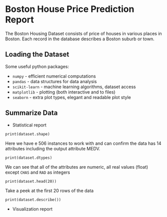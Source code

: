 # Boston House Price Prediction Report
The Boston Housing Dataset consists of price of houses in various places in Boston. Each record in the database describes a Boston suburb or town.

## Loading the Dataset
Some useful python packages:
  - ```numpy``` - efficient numerical computations
  - ```pandas``` - data structures for data analysis
  - ```scikit-learn``` - machine learning algorithms, dataset access
  - ```matplotlib``` - plotting (both interactive and to files)
  - ```seaborn``` - extra plot types, elegant and readable plot style
  
## Summarize Data
  - Statistical report
  ```
  print(dataset.shape)
  ```
  Here we have e 506 instances to work with and can confirm the data has 14 attributes including the output attribute MEDV.
  ```
  print(dataset.dtypes)
  ```
  We can see that all of the attributes are numeric, all real values (float) except ```CHAS``` and ```RAD``` as integers
  ```
  print(dataset.head(20))
  ```
  Take a peek at the first 20 rows of the data
  ```
  print(dataset.describe())
  ```
  
  - Visualization report
